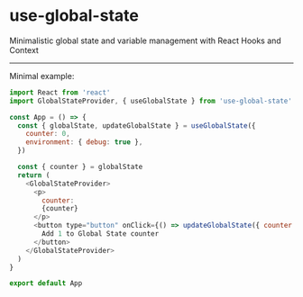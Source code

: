 # use-global-state

Minimalistic global state and variable management with React Hooks and Context

---

Minimal example:

```javascript
import React from 'react'
import GlobalStateProvider, { useGlobalState } from 'use-global-state'

const App = () => {
  const { globalState, updateGlobalState } = useGlobalState({
    counter: 0,
    environment: { debug: true },
  })

  const { counter } = globalState
  return (
    <GlobalStateProvider>
      <p>
        counter:
        {counter}
      </p>
      <button type="button" onClick={() => updateGlobalState({ counter: counter + 1 })}>
        Add 1 to Global State counter
      </button>
    </GlobalStateProvider>
  )
}

export default App
```
